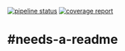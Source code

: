 [![pipeline status](https://gitlab.com/explody/tin/badges/main/pipeline.svg)](https://gitlab.com/explody/tin/-/commits/main) [![coverage report](https://gitlab.com/explody/tin/badges/main/coverage.svg)](https://gitlab.com/explody/tin/-/commits/main)

# #needs-a-readme
